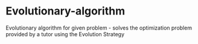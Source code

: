# Evolutionary-algorithm
Evolutionary algorithm for given problem - solves the optimization problem provided by a tutor using the Evolution Strategy
